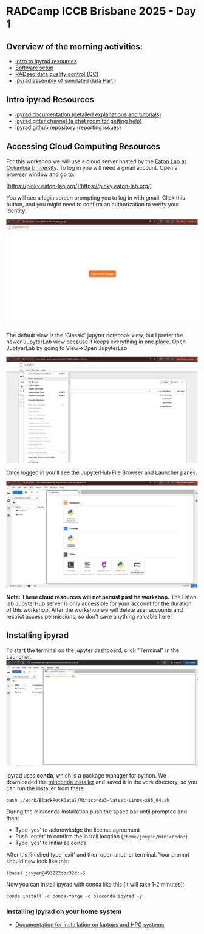 # RADCamp ICCB Brisbane 2025 - Day 1

## Overview of the morning activities:
* [Intro to ipyrad resources](#intro-ipyrad-resources)
* [Software setup](#accessing-cloud-computing-resources)
* [RADseq data quality control (QC)](#data-quality-control)
* [ipyrad assembly of simulated data Part I](ipyrad_CLI_partI.html)

## Intro ipyrad Resources
* [ipyrad documentation (detailed explanations and tutorials)](https://ipyrad.readthedocs.io/en/latest/)
* [ipyrad gitter channel (a chat room for getting help)](https://app.gitter.im/#/room/#dereneaton_ipyrad:gitter.im)
* [ipyrad github repository (reporting issues)](https://github.com/dereneaton/ipyrad)

## Accessing Cloud Computing Resources
For this workshop we will use a cloud server hosted by the [Eaton Lab at Columbia
University](https://eaton-lab.org/). To log in you will need a gmail account. Open a browser window and go to:

[https://pinky.eaton-lab.org/](https://pinky.eaton-lab.org/)

You will see a login screen prompting you to log in with gmail. Click this button,
and you might need to confirm an authorization to verify your identity.

![png](images/JupyterHubLogin.png)

The default view is the 'Classic' jupyter notebook view, but I prefer the newer
JupyterLab view because it keeps everything in one place. Open JuptyerLab by going
to View->Open JupyterLab

![png](images/JupyterHubOpenLab.png)

Once logged in you'll see the JupyterHub File Browser and Launcher panes.

![png](images/JupyterHubStart.png)

**Note: These cloud resources will not persist past he workshop.** The Eaton lab 
JupyterHub server is only accessible for your account for the duration of this 
workshop. After the workshop we will delete user accounts and restrict access 
permissions, so don't save anything valuable here!

## Installing ipyrad

To start the terminal on the jupyter dashboard, click "Terminal" in the Launcher.
![png](images/Binder_Littleblackwindow.jpg)

ipyrad uses **conda**, which is a package manager for python. We downloaded
the [minconda installer](https://docs.anaconda.com/miniconda/miniconda-other-installer-links/)
and saved it in the `work` directory, so you can run the installer from there.

```
bash ./work/BlackRockData2/Miniconda3-latest-Linux-x86_64.sh
```
During the miniconda installation push the space bar until prompted and
then:
* Type 'yes' to acknowledge the license agreement
* Push 'enter' to confirm the install location (`/home/jovyan/miniconda3`)
* Type 'yes' to initialize conda

After it's finished type 'exit' and then open another terminal. Your prompt 
should now look like this:

```
(base) jovyan@493222dbc32d:~$
```

Now you can install ipyrad with conda like this (it will take 1-2 minutes):
```
conda install -c conda-forge -c bioconda ipyrad -y
```

### Installing ipyrad on your home system
* [Documentation for installation on laptops and HPC systems](https://ipyrad.readthedocs.io/en/latest/3-installation.html)
